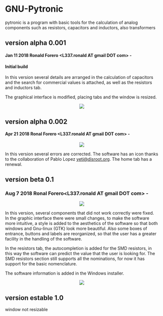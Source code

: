 # GNU-Pytronic
pytronic is a program with basic tools for the calculation of analog components such as resistors, capacitors and inductors, also transformers


## version alpha 0.001
#### Jan 11 2018 Ronald Forero <L337.ronald AT gmail DOT com> -
#### Initial build

In this version several details are arranged in the calculation of capacitors and the search for commercial values ​​is attached, as well as the resistors and inductors tab.

The graphical interface is modified, placing tabs and the window is resized.

<p align="center"><img src="https://raw.githubusercontent.com/l337quez/GNU-Pytronic/master/other%20Sources/versiones/V%200.001.jpg"></p>  



## version alpha 0.002
#### Apr 21 2018 Ronal Forero <L337.ronald AT gmail DOT com> -


<p align="center"><img src="https://raw.githubusercontent.com/l337quez/GNU-Pytronic/master/other%20Sources/versiones/V%200.002.png"></p>  

In this version several errors are corrected. The software has an icon thanks to the collaboration of Pablo Lopez <yeti@disroot.org>. The home tab has a renewal.

## version beta 0.1
### Aug 7 2018 Ronal Forero<L337.ronald AT gmail DOT com> -
<p align="center"><img src="https://raw.githubusercontent.com/l337quez/GNU-Pytronic/master/other%20Sources/versiones/V%200.1.png"></p>  

<p>In this version, several components that did not work correctly were fixed. In the graphic interface there were small changes, to make the software more intuitive, a style is added to the aesthetics of the software so that both windows and Gnu-linux (GTK) look more beautiful. Also some boxes of entrance, buttons and labels are reorganized, so that the user has a greater facility in the handling of the software.</p>

<p>In the resistors tab, the autocompletion is added for the SMD resistors, in this way the software can predict the value that the user is looking for. The SMD resistors section still supports all the nominations, for now it has support for the basic nomenclature.</p>

<p>The software information is added in the Windows installer.
</p>


<p align="center"><img src="https://raw.githubusercontent.com/l337quez/GNU-Pytronic/master/other%20Sources/versiones/V%200.1_autocompletado.png"></p>  

## version estable 1.0

<p>window not resizable</p>
